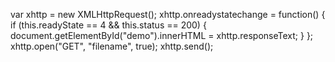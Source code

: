 var xhttp = new XMLHttpRequest();
xhttp.onreadystatechange = function() {
    if (this.readyState == 4 && this.status == 200) {
       document.getElementById("demo").innerHTML = xhttp.responseText;
    }
};
xhttp.open("GET", "filename", true);
xhttp.send();